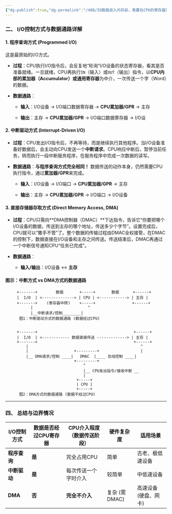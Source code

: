 ```yaml
---
{"dg-publish":true,"dg-permalink":"/408/IO数据进入内存前，竟要在CPU的寄存器里先住一晚🥵","permalink":"/408/IO数据进入内存前，竟要在CPU的寄存器里先住一晚🥵/","dgShowBacklinks":true,"dgShowLocalGraph":true,"dgShowInlineTitle":true}
---
```


### 二、 I/O控制方式与数据通路详解
#### 1. 程序查询方式 (Programmed I/O)

这是最原始的I/O方式。

- **过程**：CPU执行I/O指令后，会反复地“轮询”I/O设备的状态寄存器，看其是否准备就绪。一旦就绪，CPU再执行`IN`（输入）或`OUT`（输出）指令，以**CPU内部的累加器（Accumulator）或通用寄存器**为中介，一次传送一个字（Word）的数据。
    
- **数据通路**：
    
    - **输入**：I/O设备 → I/O端口数据寄存器 → **CPU累加器/GPR** → 主存
        
    - **输出**：主存 → **CPU累加器/GPR** → I/O端口数据寄存器 → I/O设

#### 2. 中断驱动方式 (Interrupt-Driven I/O)


- **过程**：CPU发出I/O指令后，不再等待，而是继续执行其他程序。当I/O设备准备好数据后，会主动向CPU发送一个**中断请求**。CPU响应中断后，暂停当前任务，转而执行一段中断服务程序，在服务程序中完成一次数据的读写。
    
- **数据通路**：**与程序查询方式完全相同！** 数据传送的动作本身，仍然需要CPU执行指令，通过**累加器/GPR**来完成。
    
    - **输入**：I/O设备 → I/O端口 → **CPU累加器/GPR** → 主存
        
    - **输出**：主存 → **CPU累加器/GPR** → I/O端口 → I/O设备
        

#### 3. 直接存储器存取方式 (Direct Memory Access, DMA)

- **过程**：CPU只需向**DMA控制器（DMAC）**下达指令，告诉它“你要把哪个I/O设备的数据，传送到主存的哪个地址，传送多少个字节”。设置完成后，CPU就可以“撒手不管”了。整个数据的传输过程由DMAC全权接管，在DMAC的控制下，数据直接在I/O设备和主存之间传送。传送结束后，DMAC再通过一个中断信号通知CPU“任务已完成”。
    
- **数据通路**：
    
    - **输入/输出**：I/O设备 ↔ **主存**
#### 图示：中断方式 vs DMA方式的数据通路

```
     +-------+        数据       +-----+       数据      +------+
     |  I/O  | <--------------> | CPU | <------------> | 主存 |
     +-------+    (寄存器中转)    +-----+                +------+
           |                        ^
           |__中断请求/控制________|
      图1：中断驱动方式的数据通路 (数据经过CPU)


     +-------+                                          +------+
     |  I/O  | <------------ 数据直接传送 -------------> | 主存 |
     +-------+                                          +------+
         |                                                 ^
         |                    +---------+                  |
         |__ DMA请求/控制 ____|   DMAC  |____ 总线控制 ____|
                              +---------+
                                  ^
                                  |__ CPU发出指令/接收中断 __
                                  |
                               +-----+
                               | CPU |
                               +-----+
      图2：DMA方式的数据通路 (数据不经过CPU)
```

---

### 四、 总结与边界情况

|I/O控制方式|数据是否经过CPU寄存器|CPU介入程度（数据传送阶段）|硬件复杂度|适用场景|
|---|---|---|---|---|
|**程序查询**|**是**|完全占用CPU|简单|古老、极低速设备|
|**中断驱动**|**是**|每次传送一个字时介入|较简单|中低速设备|
|**DMA**|**否**|**完全不介入**|复杂 (需DMAC)|高速设备 (硬盘、网卡)|
